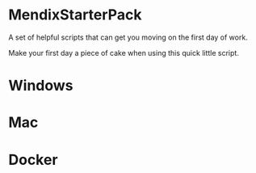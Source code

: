 # MendixStarterPack
A set of helpful scripts that can get you moving on the first day of work.

Make your first day a piece of cake when using this quick little script. 

# Windows

# Mac

# Docker
